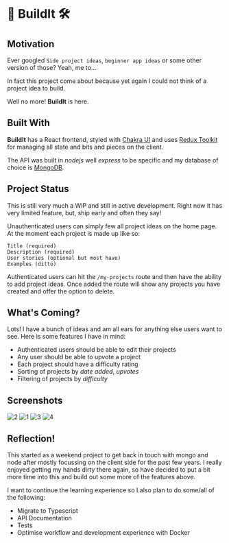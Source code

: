 # 👷 BuildIt 🛠️

## Motivation

Ever googled `Side project ideas`, `beginner app ideas` or some other version of those? Yeah, me to...

In fact this project come about because yet again I could not think of a project idea to build.

Well no more! **BuildIt** is here.

## Built With

**BuildIt** has a React frontend, styled with [Chakra UI](https://chakra-ui.com/) and uses [Redux Toolkit](https://redux-toolkit.js.org/tutorials/overview) for managing all state and bits and pieces on the client.

The API was built in _nodejs_ well _express_ to be specific and my database of choice is [MongoDB](https://www.mongodb.com/).

## Project Status

This is still very much a WIP and still in active development. Right now it has very limited feature, but, ship early and often they say!

Unauthenticated users can simply few all project ideas on the home page. At the moment each project is made up like so:

```
Title (required)
Description (required)
User stories (optional but most have)
Examples (ditto)
```

Authenticated users can hit the `/my-projects` route and then have the ability to add project ideas. Once added the route will show any projects you have created and offer the option to delete.

## What's Coming?

Lots! I have a bunch of ideas and am all ears for anything else users want to see. Here is some features I have in mind:

- Authenticated users should be able to edit their projects
- Any user should be able to upvote a project
- Each project should have a difficulty rating
- Sorting of projects by _date added_, _upvotes_
- Filtering of projects by _difficulty_

## Screenshots
![2](https://user-images.githubusercontent.com/39712238/168235971-0c1b2eb8-67d4-47f7-960f-0e717cc1e250.png)
![1](https://user-images.githubusercontent.com/39712238/168235988-33eddc59-f447-4b35-b721-b43d183a30b2.png)
![3](https://user-images.githubusercontent.com/39712238/168236006-2f60d92f-7d08-4050-97f8-4eb1b7bfaa74.png)
![4](https://user-images.githubusercontent.com/39712238/168236167-5332c2f7-5bae-482c-9945-c61e3903d95c.png)


## Reflection!

This started as a weekend project to get back in touch with mongo and node after mostly focussing on the client side for the past few years. I really enjoyed getting my hands dirty there again, so have decided to put a bit more time into this and build out some more of the features above.

I want to continue the learning experience so I also plan to do some/all of the following:

- Migrate to Typescript
- API Documentation
- Tests
- Optimise workflow and development experience with Docker
